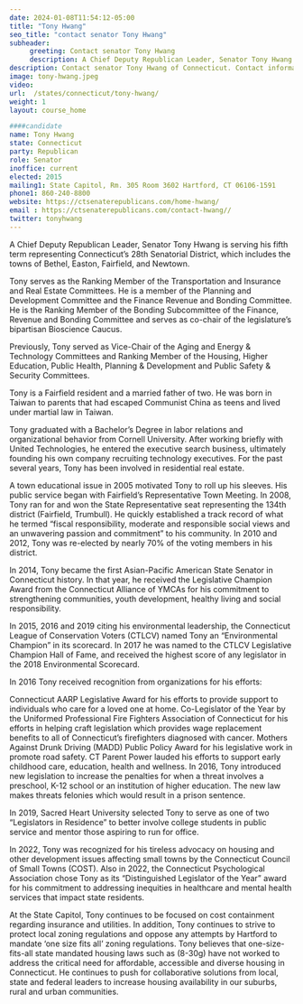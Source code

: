 ```yaml
---
date: 2024-01-08T11:54:12-05:00
title: "Tony Hwang"
seo_title: "contact senator Tony Hwang"
subheader:
     greeting: Contact senator Tony Hwang
     description: A Chief Deputy Republican Leader, Senator Tony Hwang is serving his fifth term representing Connecticut’s 28th Senatorial District, which includes the towns of Bethel, Easton, Fairfield, and Newtown.
description: Contact senator Tony Hwang of Connecticut. Contact information for Tony Hwang includes email address, phone number, and mailing address.
image: tony-hwang.jpeg
video:
url:  /states/connecticut/tony-hwang/
weight: 1
layout: course_home

####candidate
name: Tony Hwang
state: Connecticut
party: Republican
role: Senator
inoffice: current
elected: 2015
mailing1: State Capitol, Rm. 305 Room 3602 Hartford, CT 06106-1591
phone1: 860-240-8800
website: https://ctsenaterepublicans.com/home-hwang/
email : https://ctsenaterepublicans.com/contact-hwang//
twitter: tonyhwang
---
```


A Chief Deputy Republican Leader, Senator Tony Hwang is serving his fifth term representing Connecticut’s 28th Senatorial District, which includes the towns of Bethel, Easton, Fairfield, and Newtown.

Tony serves as the Ranking Member of the Transportation and Insurance and Real Estate Committees. He is a member of the Planning and Development Committee and the Finance Revenue and Bonding Committee. He is the Ranking Member of the Bonding Subcommittee of the Finance, Revenue and Bonding Committee and serves as co-chair of the legislature’s bipartisan Bioscience Caucus.

Previously, Tony served as Vice-Chair of the Aging and Energy & Technology Committees and Ranking Member of the Housing, Higher Education, Public Health, Planning & Development and Public Safety & Security Committees.

Tony is a Fairfield resident and a married father of two.  He was born in Taiwan to parents that had escaped Communist China as teens and lived under martial law in Taiwan.

Tony graduated with a Bachelor’s Degree in labor relations and organizational behavior from Cornell University. After working briefly with United Technologies, he entered the executive search business, ultimately founding his own company recruiting technology executives. For the past several years, Tony has been involved in residential real estate.

A town educational issue in 2005 motivated Tony to roll up his sleeves.  His public service began with Fairfield’s Representative Town Meeting. In 2008, Tony ran for and won the State Representative seat representing the 134th district (Fairfield, Trumbull). He quickly established a track record of what he termed “fiscal responsibility, moderate and responsible social views and an unwavering passion and commitment” to his community. In 2010 and 2012, Tony was re-elected by nearly 70% of the voting members in his district.

In 2014, Tony became the first Asian-Pacific American State Senator in Connecticut history. In that year, he received the Legislative Champion Award from the Connecticut Alliance of YMCAs for his commitment to strengthening communities, youth development, healthy living and social responsibility.

In 2015, 2016 and 2019 citing his environmental leadership, the Connecticut League of Conservation Voters (CTLCV) named Tony an “Environmental Champion” in its scorecard. In 2017 he was named to the CTLCV Legislative Champion Hall of Fame, and received the highest score of any legislator in the 2018 Environmental Scorecard.

In 2016 Tony received recognition from organizations for his efforts:

Connecticut AARP Legislative Award for his efforts to provide support to individuals who care for a loved one at home.
Co-Legislator of the Year by the Uniformed Professional Fire Fighters Association of Connecticut for his efforts in helping craft legislation which provides wage replacement benefits to all of Connecticut’s firefighters diagnosed with cancer.
Mothers Against Drunk Driving (MADD) Public Policy Award for his legislative work in promote road safety.
CT Parent Power lauded his efforts to support early childhood care, education, health and wellness.
In 2016, Tony introduced new legislation to increase the penalties for when a threat involves a preschool, K-12 school or an institution of higher education. The new law makes threats felonies which would result in a prison sentence.

In 2019, Sacred Heart University selected Tony to serve as one of two “Legislators in Residence” to better involve college students in public service and mentor those aspiring to run for office.

In 2022, Tony was recognized for his tireless advocacy on housing and other development issues affecting small towns by the Connecticut Council of Small Towns (COST). Also in 2022, the Connecticut Psychological Association chose Tony as its “Distinguished Legislator of the Year” award for his commitment to addressing inequities in healthcare and mental health services that impact state residents.

At the State Capitol, Tony continues to be focused on cost containment regarding insurance and utilities. In addition, Tony continues to strive to protect local zoning regulations and oppose any attempts by Hartford to mandate ‘one size fits all’ zoning regulations. Tony believes that one-size-fits-all state mandated housing laws such as (8-30g) have not worked to address the critical need for affordable, accessible and diverse housing in Connecticut. He continues to push for collaborative solutions from local, state and federal leaders to increase housing availability in our suburbs, rural and urban communities.
